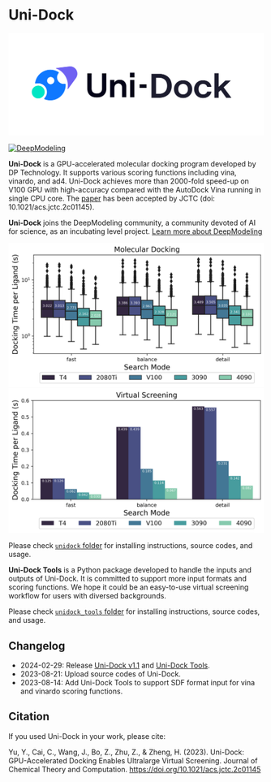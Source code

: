# Uni-Dock

<picture><source media="(prefers-color-scheme: dark)" srcset="./unidock/assets/logo-dark.svg"><source media="(prefers-color-scheme: light)" srcset="./unidock/assets/logo.svg"><img alt="Uni-Dock logo" src="./unidock/assets/logo.svg"></picture>

[![DeepModeling](https://img.shields.io/badge/DeepModeling-Incubating_Project-blue)](https://github.com/deepmodeling)

**Uni-Dock** is a GPU-accelerated molecular docking program developed by DP Technology.
It supports various scoring functions including vina, vinardo, and ad4. Uni-Dock achieves more than 2000-fold speed-up on V100 GPU with high-accuracy compared with the AutoDock Vina running in single CPU core.
The [paper](https://pubs.acs.org/doi/10.1021/acs.jctc.2c01145) has been accepted by JCTC (doi: 10.1021/acs.jctc.2c01145).

**Uni-Dock** joins the DeepModeling community, a community devoted of AI for science, as an incubating level project. [Learn more about DeepModeling](https://github.com/deepmodeling/community)

![Runtime docking performance of Uni-Dock on different GPUs in three modes](./unidock/assets/1.1_docking_box.png)
![Runtime vs performance of Uni-Dock on different GPUs in three modes](./unidock/assets/1.1_vs_bar.png)

Please check [`unidock` folder](./unidock/) for installing instructions, source codes, and usage.

**Uni-Dock Tools** is a Python package developed to handle the inputs and outputs of Uni-Dock.
It is committed to support more input formats and scoring functions. We hope it could be an easy-to-use virtual screening workflow for users with diversed backgrounds.

Please check [`unidock_tools` folder](./unidock_tools/) for installing instructions, source codes, and usage.

## Changelog

- 2024-02-29: Release [Uni-Dock v1.1](./unidock/README.md#changelog) and [Uni-Dock Tools](./unidock_tools/README.md).
- 2023-08-21: Upload source codes of Uni-Dock.
- 2023-08-14: Add Uni-Dock Tools to support SDF format input for vina and vinardo scoring functions.

## Citation

If you used Uni-Dock in your work, please cite:

Yu, Y., Cai, C., Wang, J., Bo, Z., Zhu, Z., & Zheng, H. (2023).
Uni-Dock: GPU-Accelerated Docking Enables Ultralarge Virtual Screening.
Journal of Chemical Theory and Computation.
https://doi.org/10.1021/acs.jctc.2c01145
